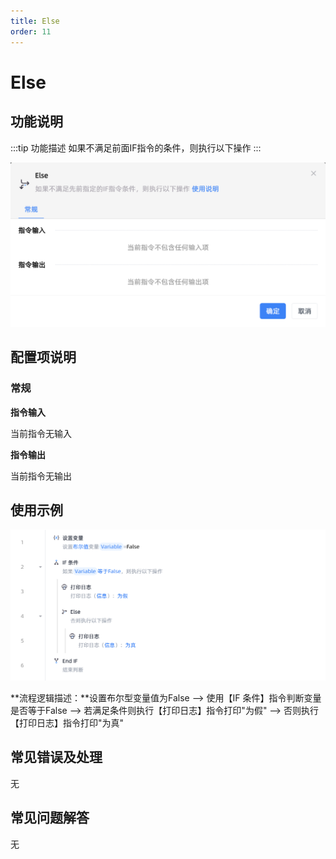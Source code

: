```yaml
---
title: Else
order: 11
---
```


# Else

## 功能说明

:::tip 功能描述
如果不满足前面IF指令的条件，则执行以下操作
:::

![Else](../../assets/Else_command.png)

## 配置项说明

### 常规

**指令输入**

当前指令无输入


**指令输出**

当前指令无输出

## 使用示例

![image-20250227163749809](../../assets/image-20250227163749809.png)

**流程逻辑描述：**设置布尔型变量值为False --> 使用【IF 条件】指令判断变量是否等于False --> 若满足条件则执行【打印日志】指令打印"为假" --> 否则执行【打印日志】指令打印"为真"

## 常见错误及处理

无

## 常见问题解答

无

